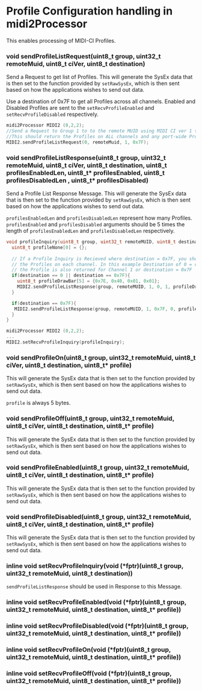 # Profile Configuration handling in midi2Processor
This enables processing of MIDI-CI Profiles. 

### void sendProfileListRequest(uint8_t group, uint32_t remoteMuid, uint8_t ciVer, uint8_t destination)
Send a Request to get list of Profiles. This will generate the SysEx data that is then set to the function provided by ```setRawSysEx```, which is then sent based on how the applications wishes to send out data.

Use a destination of 0x7F to get all Profiles across all channels.
Enabled and Disabled Profiles are sent to the ```setRecvProfileEnabled``` and ```setRecvProfileDisabled``` respectively.

```c++
midi2Processor MIDI2 (0,2,2);
//Send a Request to Group 1 to to the remote MUID using MIDI CI ver 1 to the whole Port.
//This should return the Profiles on ALL channels and any port-wide Profiles.
MIDI2.sendProfileListRequest(0, remoteMuid, 1, 0x7F);
```



### void sendProfileListResponse(uint8_t group, uint32_t remoteMuid, uint8_t ciVer, uint8_t destination, uint8_t profilesEnabledLen, uint8_t\* profilesEnabled, uint8_t profilesDisabledLen , uint8_t\* profilesDisabled)
Send a Profile List Response Message. This will generate the SysEx data that is then set to the function provided by ```setRawSysEx```, which is then sent based on how the applications wishes to send out data.

```profilesEnabledLen``` and ```profilesDisabledLen``` represent how many Profiles. ```profilesEnabled``` and ```profilesDisabled``` arguments should be 5 times the length of ```profilesEnabledLen``` and ```profilesDisabledLen``` respectively.

```c++
void profileInquiry(uint8_t group, uint32_t remoteMUID, uint8_t destination){  
  uint8_t profileNone[0] = {};
  
  // If a Profile Inquiry is Recieved where destination = 0x7F, you should also return 
  // the Profiles on each channel. In this example Destination of 0 = channel 1, so
  // the Profile is also returned for Channel 1 or destination = 0x7F
  if(destination == 0 || destination == 0x7F){
    uint8_t profileDrawBar[5] = {0x7E, 0x40, 0x01, 0x01};
    MIDI2.sendProfileListResponse(group, remoteMUID, 1, 0, 1, profileDrawBar, 0, profileNone);
  }

  if(destination == 0x7F){
   MIDI2.sendProfileListResponse(group, remoteMUID, 1, 0x7F, 0, profileNone, 0, profileNone);
  }
}

midi2Processor MIDI2 (0,2,2);
...
MIDI2.setRecvProfileInquiry(profileInquiry);
```





### void sendProfileOn(uint8_t group, uint32_t remoteMuid, uint8_t ciVer, uint8_t destination, uint8_t\* profile)
This will generate the SysEx data that is then set to the function provided by ```setRawSysEx```, which is then sent based on how the applications wishes to send out data.

```profile``` is always 5 bytes.

### void sendProfileOff(uint8_t group, uint32_t remoteMuid, uint8_t ciVer, uint8_t destination, uint8_t\* profile)

This will generate the SysEx data that is then set to the function provided by ```setRawSysEx```, which is then sent based on how the applications wishes to send out data.

### void sendProfileEnabled(uint8_t group, uint32_t remoteMuid, uint8_t ciVer, uint8_t destination, uint8_t\* profile)

This will generate the SysEx data that is then set to the function provided by ```setRawSysEx```, which is then sent based on how the applications wishes to send out data.

### void sendProfileDisabled(uint8_t group, uint32_t remoteMuid, uint8_t ciVer, uint8_t destination, uint8_t\* profile)

This will generate the SysEx data that is then set to the function provided by ```setRawSysEx```, which is then sent based on how the applications wishes to send out data.

### inline void setRecvProfileInquiry(void (\*fptr)(uint8_t group, uint32_t remoteMuid, uint8_t destination))
```sendProfileListResponse``` should be used in Response to this Message.

### inline void setRecvProfileEnabled(void (\*fptr)(uint8_t group, uint32_t remoteMuid, uint8_t destination, uint8_t\* profile))
### inline void setRecvProfileDisabled(void (\*fptr)(uint8_t group, uint32_t remoteMuid, uint8_t destination, uint8_t\* profile))
### inline void setRecvProfileOn(void (\*fptr)(uint8_t group, uint32_t remoteMuid, uint8_t destination, uint8_t\* profile))
### inline void setRecvProfileOff(void (\*fptr)(uint8_t group, uint32_t remoteMuid, uint8_t destination, uint8_t\* profile))